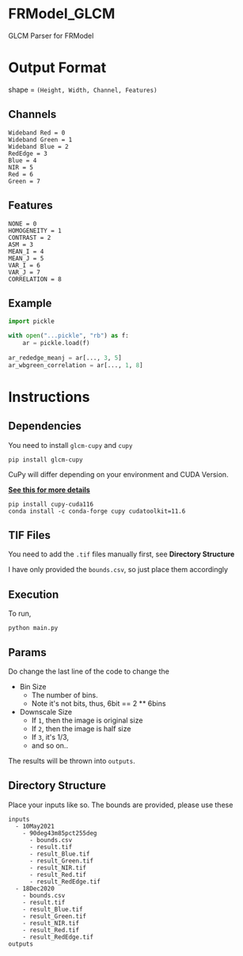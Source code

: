 # FRModel_GLCM
 GLCM Parser for FRModel

# Output Format

shape = `(Height, Width, Channel, Features)`

## Channels
```
Wideband Red = 0
Wideband Green = 1
Wideband Blue = 2
RedEdge = 3
Blue = 4
NIR = 5
Red = 6
Green = 7
```          
## Features
```
NONE = 0
HOMOGENEITY = 1
CONTRAST = 2
ASM = 3
MEAN_I = 4
MEAN_J = 5
VAR_I = 6
VAR_J = 7
CORRELATION = 8
```
## Example
```py
import pickle

with open("...pickle", "rb") as f:
    ar = pickle.load(f)
    
ar_rededge_meanj = ar[..., 3, 5]    
ar_wbgreen_correlation = ar[..., 1, 8]
```
# Instructions

## Dependencies

You need to install `glcm-cupy` and `cupy`

```shell
pip install glcm-cupy
```

CuPy will differ depending on your environment and CUDA Version.

[**See this for more details**](https://docs.cupy.dev/en/stable/install.html)

```
pip install cupy-cuda116
conda install -c conda-forge cupy cudatoolkit=11.6
```

## TIF Files

You need to add the `.tif` files manually first, see **Directory Structure**

I have only provided the `bounds.csv`, so just place them accordingly

## Execution

To run,

```shell
python main.py
```

## Params

Do change the last line of the code to change the
- Bin Size
  - The number of bins.
  - Note it's not bits, thus, 6bit == 2 ** 6bins
- Downscale Size
  - If `1`, then the image is original size
  - If `2`, then the image is half size
  - If `3`, it's 1/3,
  - and so on..

The results will be thrown into `outputs`.

## Directory Structure

Place your inputs like so.
The bounds are provided, please use these

```
inputs
  - 10May2021
    - 90deg43m85pct255deg
      - bounds.csv
      - result.tif
      - result_Blue.tif
      - result_Green.tif
      - result_NIR.tif
      - result_Red.tif
      - result_RedEdge.tif
  - 18Dec2020
    - bounds.csv
    - result.tif
    - result_Blue.tif
    - result_Green.tif
    - result_NIR.tif
    - result_Red.tif
    - result_RedEdge.tif
outputs
```
